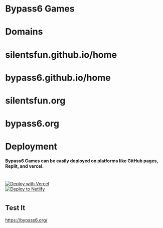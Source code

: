 # Bypass6 Games


# Domains 
# silentsfun.github.io/home
# bypass6.github.io/home
# silentsfun.org
# bypass6.org
# Deployment
#### Bypass6 Games can be easily deployed on platforms like GitHub pages, Replit, and vercel.
#
[![Deploy with Vercel](https://vercel.com/button)](https://vercel.com/new/clone?repository-url=https%3A%2F%2Fgithub.com%2FParcoil%2Fnativegames.net)  
[![Deploy to Netlify](https://www.netlify.com/img/deploy/button.svg)](https://app.netlify.com/start/deploy?repository=https://github.com/Parcoil/nativegames.net)
#

## Test It

https://bypass6.org/

